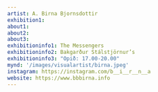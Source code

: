 ```yaml
---
artist: A. Birna Bjornsdottir
exhibition1: 
about1: 
about2: 
about3: 
exhibitioninfo1: The Messengers
exhibitioninfo2: Bakgarður Stálstjörnur’s
exhibitioninfo3: "Opið: 17.00-20.00"
mynd: '/images/visualartist/birna.jpeg'
instagram: https://instagram.com/b__i__r__n__a
website: https://www.bbbirna.info
---
```

